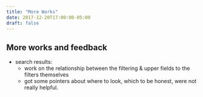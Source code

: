 ```yaml
---
title: "More Works"
date: 2017-12-20T17:00:00-05:00
draft: false
---
```

## More works and feedback
* search results:
  - work on the relationship between the filtering & upper fields to the filters themselves
  - got some pointers about where to look, which to be honest, were not really helpful.
